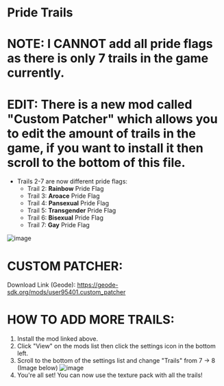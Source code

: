 # Pride Trails
# NOTE: I CANNOT add all pride flags as there is only 7 trails in the game currently.
# EDIT: There is a new mod called "Custom Patcher" which allows you to edit the amount of trails in the game, if you want to install it then scroll to the bottom of this file.
- Trails 2-7 are now different pride flags:
  - Trail 2: **Rainbow** Pride Flag
  - Trail 3: **Aroace** Pride Flag
  - Trail 4: **Pansexual** Pride Flag
  - Trail 5: **Transgender** Pride Flag
  - Trail 6: **Bisexual** Pride Flag
  - Trail 7: **Gay** Pride Flag

![image](https://github.com/CharlGD1/Pride-Trails/assets/92670599/3706c8a5-0579-4462-be9c-a1f67225a294)



# CUSTOM PATCHER:
Download Link (Geode): https://geode-sdk.org/mods/user95401.custom_patcher
# HOW TO ADD MORE TRAILS:
1. Install the mod linked above.
2. Click "View" on the mods list then click the settings icon in the bottom left.
3. Scroll to the bottom of the settings list and change "Trails" from 7 -> 8 (Image below)
![image](https://github.com/user-attachments/assets/0b5cf003-9aed-4865-a558-2222e638ef75)
4. You're all set! You can now use the texture pack with all the trails!
